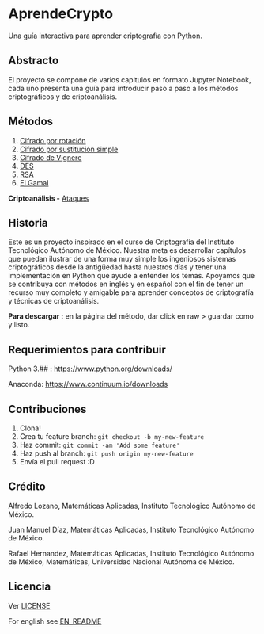 # AprendeCrypto

Una guía interactiva para aprender criptografía con Python.

## Abstracto

El proyecto se compone de varios capitulos en formato Jupyter Notebook, cada uno presenta una guía para introducir paso a paso a los métodos criptográficos y de criptoanálisis.

## Métodos
1. [Cifrado por rotación](https://github.com/alfredolozano/LearnCrypto/blob/master/ES_Methods/ES_ShiftCypher.ipynb)
2. [Cifrado por sustitución simple](https://github.com/alfredolozano/LearnCrypto/blob/master/ES_Methods/ES_SustitutionCypher.ipynb)
3. [Cifrado de Vignere](https://github.com/alfredolozano/LearnCrypto/blob/master/ES_Methods/ES_Vignere.ipynb)
4. [DES](https://github.com/alfredolozano/LearnCrypto/blob/master/ES_Methods/ES_DES.ipynb)
5. [RSA](https://github.com/alfredolozano/LearnCrypto/blob/master/ES_Methods/ES_RSA.ipynb)
6. [El Gamal](https://github.com/alfredolozano/LearnCrypto/blob/master/ES_Methods/ES_ElGamal.ipynb)

**Criptoanálisis -** [Ataques](https://github.com/alfredolozano/LearnCrypto/blob/master/ES_Methods/ES_Attacks.ipynb)


## Historia

Este es un proyecto inspirado en el curso de Criptografía del Instituto Tecnológico Autónomo de México.
Nuestra meta es desarrollar capítulos que puedan ilustrar de una forma muy simple los ingeniosos sistemas criptográficos desde la antigüedad hasta nuestros días y tener una implementación en Python que ayude a entender los temas.
Apoyamos que se contribuya con métodos en inglés y en español con el fin de tener un recurso muy completo y amigable para aprender conceptos de criptografía y técnicas de criptoanálisis.

**Para descargar :** en la página del método, dar click en raw > guardar como y listo.

## Requerimientos para contribuir

Python 3.## : https://www.python.org/downloads/

Anaconda: https://www.continuum.io/downloads

## Contribuciones

1. Clona!
2. Crea tu feature branch: `git checkout -b my-new-feature`
3. Haz commit: `git commit -am 'Add some feature'`
4. Haz push al branch: `git push origin my-new-feature`
5. Envía el pull request :D

## Crédito

Alfredo Lozano, Matemáticas Aplicadas, Instituto Tecnológico Autónomo de México.

Juan Manuel Díaz, Matemáticas Aplicadas, Instituto Tecnológico Autónomo de México.

Rafael Hernandez, Matemáticas Aplicadas, Instituto Tecnológico Autónomo de México, Matemáticas, Universidad Nacional Autónoma de México.

## Licencia

Ver [LICENSE](https://github.com/alfredolozano/LearnCrypto/blob/master/LICENSE.txt)

For english see [EN_README](https://github.com/alfredolozano/LearnCrypto/blob/master/EN_README.md)

